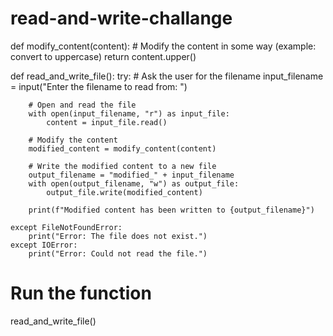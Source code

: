 # read-and-write-challange
def modify_content(content):
    # Modify the content in some way (example: convert to uppercase)
    return content.upper()

def read_and_write_file():
    try:
        # Ask the user for the filename
        input_filename = input("Enter the filename to read from: ")
        
        # Open and read the file
        with open(input_filename, "r") as input_file:
            content = input_file.read()
        
        # Modify the content
        modified_content = modify_content(content)
        
        # Write the modified content to a new file
        output_filename = "modified_" + input_filename
        with open(output_filename, "w") as output_file:
            output_file.write(modified_content)
        
        print(f"Modified content has been written to {output_filename}")
    
    except FileNotFoundError:
        print("Error: The file does not exist.")
    except IOError:
        print("Error: Could not read the file.")

# Run the function
read_and_write_file()
